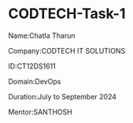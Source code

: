 # CODTECH-Task-1
Name:Chatla Tharun

Company:CODTECH IT SOLUTIONS

ID:CT12DS1611

Domain:DevOps

Duration:July to September 2024

Mentor:SANTHOSH
